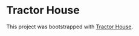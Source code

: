# Tractor House

This project was bootstrapped with [Tractor House](https://github.com/facebook/create-react-app).

